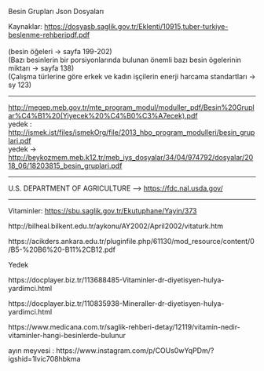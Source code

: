 Besin Grupları Json Dosyaları

Kaynaklar:
https://dosyasb.saglik.gov.tr/Eklenti/10915,tuber-turkiye-beslenme-rehberipdf.pdf  
<br>(besin öğeleri -> sayfa 199-202) 
<br>(Bazı besinlerin bir porsiyonlarında bulunan önemli bazı besin ögelerinin miktarı -> sayfa 138)
<br>(Çalışma türlerine göre erkek ve kadın işçilerin enerji harcama standartları -> sy 123)

-------------------------

http://megep.meb.gov.tr/mte_program_modul/moduller_pdf/Besin%20Gruplar%C4%B1%20(Yiyecek%20%C4%B0%C3%A7ecek).pdf
<br>
yedek : http://ismek.ist/files/ismekOrg/file/2013_hbo_program_modulleri/besin_gruplari.pdf
<br>
yedek -> http://beykozmem.meb.k12.tr/meb_iys_dosyalar/34/04/974792/dosyalar/2018_06/18203815_besin_gruplari.pdf


-------------------------
U.S. DEPARTMENT OF AGRICULTURE --> https://fdc.nal.usda.gov/

-------------------------
Vitaminler: https://sbu.saglik.gov.tr/Ekutuphane/Yayin/373

 <p>http://bilheal.bilkent.edu.tr/aykonu/AY2002/April2002/vitaturk.htm
  </p>
  
   <p>https://acikders.ankara.edu.tr/pluginfile.php/61130/mod_resource/content/0/B5-%20B6%20-B11%2CB12.pdf
  </p>
  
  
  
  
   <p>Yedek
  </p>

<p>https://docplayer.biz.tr/113688485-Vitaminler-dr-diyetisyen-hulya-yardimci.html
  </p>
  
  <p>https://docplayer.biz.tr/110835938-Mineraller-dr-diyetisyen-hulya-yardimci.html
  </p>
  
  <p>  https://www.medicana.com.tr/saglik-rehberi-detay/12119/vitamin-nedir-vitaminler-hangi-besinlerde-bulunur
  </p>


<p>ayın meyvesi : https://www.instagram.com/p/COUs0wYqPDm/?igshid=1lvic708hbkma </p>
  
  
 
  
  
